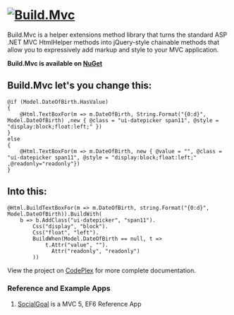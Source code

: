 [![Build.Mvc](https://download-codeplex.sec.s-msft.com/Download?ProjectName=buildmvc&DownloadId=316912&Build=20907 "Build.Mvc")](https://buildmvc.codeplex.com/)
=========

Build.Mvc is a helper extensions method library that turns the standard ASP .NET MVC HtmlHelper methods into jQuery-style chainable methods that allow you to expressively add markup and style to your MVC application.

**Build.Mvc is available on [NuGet](https://www.nuget.org/packages?q=Build.Mvc)**

## Build.Mvc let's you change this:

```
@if (Model.DateOfBirth.HasValue)
{ 
    @Html.TextBoxFor(m => m.DateOfBirth, String.Format("{0:d}", Model.DateOfBirth) ,new { @class = "ui-datepicker span11", @style = "display:block;float:left;" })
}
else
{ 
    @Html.TextBoxFor(m => m.DateOfBirth, new { @value = "", @class = "ui-datepicker span11", @style = "display:block;float:left;" ,@readonly="readonly"})
}
```

## Into this:
```
@Html.BuildTextBoxFor(m => m.DateOfBirth, string.Format("{0:d}", Model.DateOfBirth)).BuildWith(
    b => b.AddClass("ui-datepicker", "span11").
        Css("display", "block").
        Css("float", "left").
        BuildWhen(Model.DateOfBirth == null, t =>
            t.Attr("value", "").
              Attr("readonly", "readonly")
        ))
```


View the project on [CodePlex](https://buildmvc.codeplex.com/documentation) for more complete documentation.

### Reference and Example Apps ###

1. [SocialGoal](https://github.com/grcodemonkey/SocialGoal) is a MVC 5, EF6 Reference App
